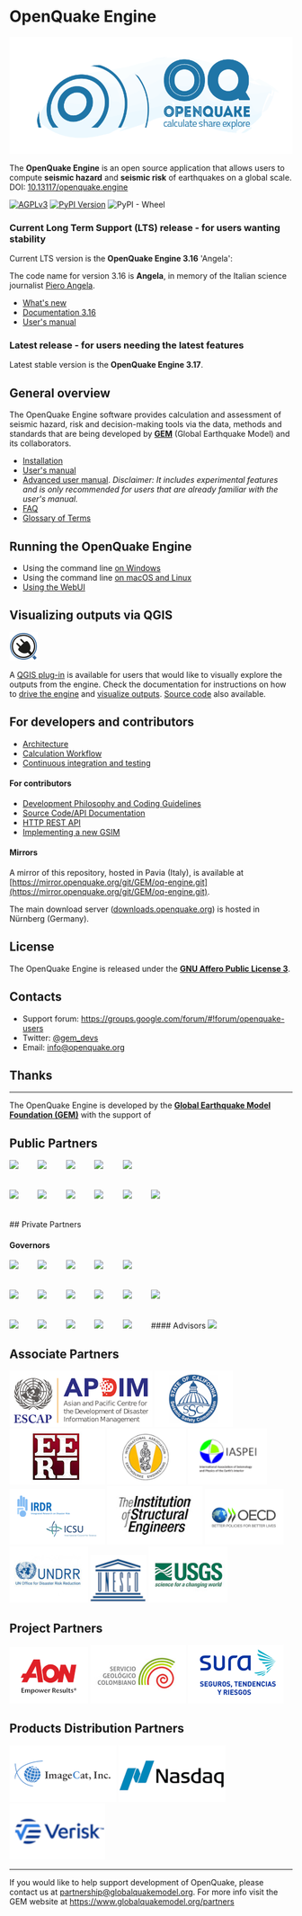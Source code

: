 # OpenQuake Engine

![OpenQuake Logo](https://raw.githubusercontent.com/gem/oq-infrastructure/master/logos/oq-logo.png)

The **OpenQuake Engine** is an open source application that allows users to compute **seismic hazard** and **seismic risk** of earthquakes on a global scale. DOI: [10.13117/openquake.engine](https://doi.org/10.13117/openquake.engine)

<!-- GEM BEGIN: apply the following patch with the proper values for the next release
-[![Build Status](https://travis-ci.org/gem/oq-engine.svg?branch=master)](https://travis-ci.org/gem/oq-engine)
 
-### Current stable
+## OpenQuake Engine version 2.6 (Gutenberg)
 
-Current stable version is the **OpenQuake Engine 2.5** 'Fourier'. The documentation is available at https://github.com/gem/oq-engine/tree/engine-2.5#openquake-engine.
-* [What's new](../engine-2.5/doc/whats-new.md)
-
+Starting from OpenQuake version 2.0 we have introduced a "code name" to honour earthquake scientists.
 
+The code name for version 2.6 is **Gutenberg**, in memory of [Beno Gutenberg](https://en.wikipedia.org/wiki/Beno_Gutenberg).
+* [What's new](../engine-2.6/doc/whats-new.md)
+ 
+## Documentation
-## Documentation (master tree)
-->

[![AGPLv3](https://www.gnu.org/graphics/agplv3-88x31.png)](https://www.gnu.org/licenses/agpl.html)
[![PyPI Version](https://img.shields.io/pypi/v/openquake.engine.svg)](https://pypi.python.org/pypi/openquake.engine)
![PyPI - Wheel](https://img.shields.io/pypi/wheel/openquake.engine.svg)

### Current Long Term Support (LTS) release - for users wanting stability

Current LTS version is the **OpenQuake Engine 3.16** 'Angela':

The code name for version 3.16 is **Angela**, in memory of the Italian science journalist [Piero Angela](https://en.wikipedia.org/wiki/Piero_Angela).
* [What's new](../engine-3.16/doc/whats-new.md)
* [Documentation 3.16](https://github.com/gem/oq-engine/tree/engine-3.16#openquake-engine)
* [User's manual](https://docs.openquake.org/oq-engine/manual/latest/)


### Latest release - for users needing the latest features

Latest stable version is the **OpenQuake Engine 3.17**.

<!-- GEM END -->

## General overview

The OpenQuake Engine software provides calculation and assessment of seismic hazard, risk and decision-making tools via the data, methods and standards that are being developed by **[GEM](http://www.globalquakemodel.org)** (Global Earthquake Model) and its collaborators.

* [Installation](doc/installing/README.md)
* [User's manual](https://docs.openquake.org/oq-engine/manual/latest/)
* [Advanced user manual](https://docs.openquake.org/oq-engine/advanced/master/). _Disclaimer: It includes experimental features and is only recommended for users that are already familiar with the user's manual._
* [FAQ](doc/faq.md)
* [Glossary of Terms](doc/glossary.md)


## Running the OpenQuake Engine

* Using the command line [on Windows](doc/running/windows.md)
* Using the command line [on macOS and Linux](doc/running/unix.md)
* [Using the WebUI](doc/running/server.md)

## Visualizing outputs via QGIS

<img src="https://github.com/gem/oq-infrastructure/raw/master/icons/irmt_icon.png" alt="IRMT Logo" width="50" >

A [QGIS plug-in](https://plugins.qgis.org/plugins/svir/) is available for users that would like to visually explore the outputs from the engine. 
Check the documentation for instructions on how to [drive the engine](https://docs.openquake.org/oq-irmt-qgis/latest/14_driving_the_oqengine.html) and [visualize outputs](https://docs.openquake.org/oq-irmt-qgis/latest/15_viewer_dock.html). [Source code](https://github.com/gem/oq-irmt-qgis) also available.

## For developers and contributors

* [Architecture](doc/adv-manual/architecture.rst)
* [Calculation Workflow](doc/calculation-workflow.md)
* [Continuous integration and testing](doc/testing.md)

#### For contributors

* [Development Philosophy and Coding Guidelines](doc/development-guidelines.md)
* [Source Code/API Documentation](http://docs.openquake.org/oq-engine/)
* [HTTP REST API](doc/web-api.md)
* [Implementing a new GSIM](doc/implementing-new-gsim.md)


#### Mirrors

A mirror of this repository, hosted in Pavia (Italy), is available at [https://mirror.openquake.org/git/GEM/oq-engine.git](https://mirror.openquake.org/git/GEM/oq-engine.git).

The main download server ([downloads.openquake.org](https://downloads.openquake.org/)) is hosted in Nürnberg (Germany).


## License

The OpenQuake Engine is released under the **[GNU Affero Public License 3](LICENSE)**.

## Contacts

* Support forum: https://groups.google.com/forum/#!forum/openquake-users
* Twitter: [@gem_devs](https://twitter.com/gem_devs)
* Email: info@openquake.org


## Thanks

***

The OpenQuake Engine is developed by the **[Global Earthquake Model Foundation (GEM)](http://gem.foundation)** with the support of

## Public Partners

<img src="https://cloud-storage.globalquakemodel.org/public/partners-logo/Nerc-logo.png" width="10%" align="left" />
<img src="https://cloud-storage.globalquakemodel.org/public/partners-logo/DPC_logo.jpg" width="10%" align="left"  />
<img src="https://cloud-storage.globalquakemodel.org/public/partners-logo/Gns-science-logo.jpg" width="10%" align="left" />
<img src="https://cloud-storage.globalquakemodel.org/public/partners-logo/Ga@2x.png" width="10%" align="left" />
<img src="https://cloud-storage.globalquakemodel.org/public/partners-logo/Canada_Wordmark_2c.jpg" width="10%" />
<br /><br /><br />
<img src="https://cloud-storage.globalquakemodel.org/public/partners-logo/Nanyang-Technological-University-NTU.jpg" width="10%" align="left" />
<img src="https://cloud-storage.globalquakemodel.org/public/partners-logo/Logomark_color_2t_2_rgb.png" width="10%" align="left" />
<img src="https://cloud-storage.globalquakemodel.org/public/partners-logo/NSET_logo.png" width="10%" align="left" />
<img src="https://cloud-storage.globalquakemodel.org/public/partners-logo/Swiss-logo.jpg" width="10%" align="left" />
<img src="https://cloud-storage.globalquakemodel.org/public/partners-logo/TEM_logo.gif" width="10%" align="left" />
<img src="https://cloud-storage.globalquakemodel.org/public/partners-logo/USAID-Identity.png" width="10%" />
<br /><br /><br />
## Private Partners

#### Governors
<img src="https://cloud-storage.globalquakemodel.org/public/partners-logo/Allianz_logo.png" width="10%" align="left" />
<img src="https://cloud-storage.globalquakemodel.org/public/partners-logo/Aon_logo.png" width="10%" align="left" />
<img src="https://cloud-storage.globalquakemodel.org/public/partners-logo/Eucentre_logo.png" width="10%" align="left" />
<img src="https://cloud-storage.globalquakemodel.org/public/partners-logo/Fm-global.png" width="10%" align="left" />
<img src="https://cloud-storage.globalquakemodel.org/public/partners-logo/Hannover_Re.png" width="10%" />
<br /><br /><br />
<img src="https://cloud-storage.globalquakemodel.org/public/partners-logo/MMC_SEO.jpg" width="10%" align="left" />
<img src="https://cloud-storage.globalquakemodel.org/public/partners-logo/Moodys_RMS.png" width="10%" align="left" />
<img src="https://cloud-storage.globalquakemodel.org/public/partners-logo/Munich_Re.png" width="10%" align="left" />
<img src="https://cloud-storage.globalquakemodel.org/public/partners-logo/Swiss-re-logo.png" width="10%" align="left" />
<img src="https://cloud-storage.globalquakemodel.org/public/partners-logo/Verisk_New_Logo.png" width="10%" align="left" />
<img src="https://cloud-storage.globalquakemodel.org/public/partners-logo/Wtwlogo.png" width="10%" />
<br /><br /><br />
#### Advisors
<img src="https://cloud-storage.globalquakemodel.org/public/partners-logo/Axa_logo.png" width="10%" align="left" />
<img src="https://cloud-storage.globalquakemodel.org/public/partners-logo/CelsiusPro_logo.png" width="10%" align="left" />
<img src="https://cloud-storage.globalquakemodel.org/public/partners-logo/Descartes-underwriting-logo.png" width="10%" align="left" />
<img src="https://cloud-storage.globalquakemodel.org/public/partners-logo/Oneconcern-topiqs2020-thumbnail-image.png" width="10%" align="left" />
<img src="https://cloud-storage.globalquakemodel.org/public/partners-logo/PartnerRe_logo.png" width="10%" align="left" />
<img src="https://cloud-storage.globalquakemodel.org/public/partners-logo/Safehub_logo.png" width="10%" />

## Associate Partners

![](https://github.com/gem/oq-infrastructure/raw/master/logos/associate/apdim.png)
![](https://github.com/gem/oq-infrastructure/raw/master/logos/associate/cssc.png)
![](https://github.com/gem/oq-infrastructure/raw/master/logos/associate/EERI_GEM.png)
![](https://github.com/gem/oq-infrastructure/raw/master/logos/associate/iaee.png)
![](https://github.com/gem/oq-infrastructure/raw/master/logos/associate/iaspei.png)
![](https://github.com/gem/oq-infrastructure/raw/master/logos/associate/IRDRICSU.png)
![](https://github.com/gem/oq-infrastructure/raw/master/logos/associate/istructe.jpg)
![](https://github.com/gem/oq-infrastructure/raw/master/logos/associate/oecd.png)
![](https://github.com/gem/oq-infrastructure/raw/master/logos/associate/undrr.jpg)
![](https://github.com/gem/oq-infrastructure/raw/master/logos/associate/unesco.png)
![](https://github.com/gem/oq-infrastructure/raw/master/logos/associate/usgs.jpg)


## Project Partners

![](https://github.com/gem/oq-infrastructure/raw/master/logos/project/aon.png)
![](https://github.com/gem/oq-infrastructure/raw/master/logos/project/sg.jpg)
![](https://github.com/gem/oq-infrastructure/raw/master/logos/project/sura.png)


## Products Distribution Partners

![](https://github.com/gem/oq-infrastructure/raw/master/logos/prod_distr/imagecat.png)
![](https://github.com/gem/oq-infrastructure/raw/master/logos/prod_distr/nasdaq.png)
![](https://github.com/gem/oq-infrastructure/raw/master/logos/prod_distr/verisk.png)

***


If you would like to help support development of OpenQuake, please contact us at [partnership@globalquakemodel.org](mailto:partnership@globalquakemodel.org).
For more info visit the GEM website at https://www.globalquakemodel.org/partners
